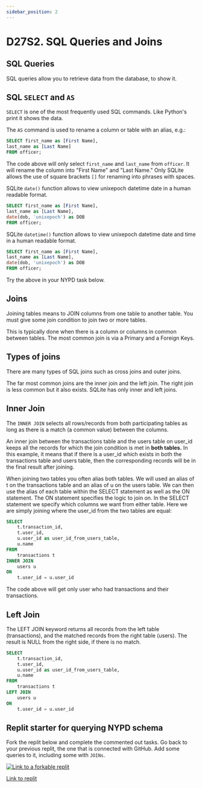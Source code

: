 ```yaml
---
sidebar_position: 2
---
```


# D27S2. SQL Queries and Joins

## SQL Queries

SQL queries allow you to retrieve data from the database, to show it.

## SQL `SELECT` and `AS`

`SELECT` is one of the most frequently used SQL commands. Like Python's print it shows the data.

The `AS` command is used to rename a column or table with an alias, e.g.:

```sql
SELECT first_name as [First Name],
last_name as [Last Name]
FROM officer;
```

The code above will only select `first_name` and `last_name` from `officer`.
It will rename the column into "First Name" and "Last Name."
Only SQLite allows the use of square brackets `[]` for renaming into phrases with spaces.

SQLite `date()` function allows to view unixepoch datetime date in a human readable format.

```sql
SELECT first_name as [First Name],
last_name as [Last Name],
date(dob, 'unixepoch') as DOB
FROM officer;
```

SQLite `datetime()` function allows to view unixepoch datetime date and time in a human readable format.

```sql
SELECT first_name as [First Name],
last_name as [Last Name],
date(dob, 'unixepoch') as DOB
FROM officer;
```

Try the above in your NYPD task below.

## Joins

Joining tables means to JOIN columns from one table to another table.
You must give some join condition to join two or more tables.

This is typically done when there is a column or columns in common between tables.
The most common join is via a Primary and a Foreign Keys.

## Types of joins

There are many types of SQL joins such as cross joins and outer joins.

The far most common joins are the inner join and the left join. The right join is less common but it also exists. SQLite has only inner and left joins.

## Inner Join

The `INNER JOIN` selects all rows/records from both participating tables as long as there is a match (a common value) between the columns.

An inner join between the transactions table and the users table on user_id keeps all the records for which the join condition is met in **both tables.** In this example, it means that if there is a user_id which exists in both the transactions table and users table, then the corresponding records will be in the final result after joining.

When joining two tables you often alias both tables. We will used an alias of t on the transactions table and an alias of u on the users table. We can then use the alias of each table within the SELECT statement as well as the ON statement. The ON statement specifies the logic to join on. In the SELECT statement we specify which columns we want from either table. Here we are simply joining where the user_id from the two tables are equal:

```sql
SELECT
    t.transaction_id,
    t.user_id,
    u.user_id as user_id_from_users_table,
    u.name
FROM
    transactions t
INNER JOIN
    users u 
ON 
    t.user_id = u.user_id
```

The code above will get only user who had transactions and their transactions.

## Left Join

The LEFT JOIN keyword returns all records from the left table (transactions), and the matched records from the right table (users). The result is NULL from the right side, if there is no match.

```sql
SELECT
    t.transaction_id,
    t.user_id,
    u.user_id as user_id_from_users_table,
    u.name
FROM
    transactions t
LEFT JOIN
    users u 
ON 
    t.user_id = u.user_id
```

## Replit starter for querying NYPD schema

Fork the replit below and complete the commented out tasks.
Go back to your previous replit, the one that is connected with GitHub. Add some queries to it, including some with `JOINs`.

[<img
    src="/img/icons/replit.svg"
    alt="Link to a forkable replit"
/>](https://replit.com/@missPunter/NYPD-easy-query-start#main.sql)

[Link to replit](https://replit.com/@missPunter/NYPD-easy-query-start#main.sql)
